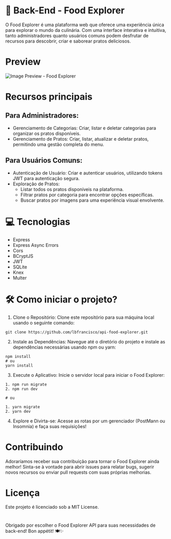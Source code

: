 # 🍔 Back-End - Food Explorer

O Food Explorer é uma plataforma web que oferece uma experiência única para explorar o mundo da culinária. Com uma interface interativa e intuitiva, tanto administradores quanto usuários comuns podem desfrutar de recursos para descobrir, criar e saborear pratos deliciosos.

# Preview
![Image Preview - Food Explorer](https://i.imgur.com/m94taXg.png)

# Recursos principais

## Para Administradores:

- Gerenciamento de Categorias: Criar, listar e deletar categorias para organizar os pratos disponíveis.
- Gerenciamento de Pratos: Criar, listar, atualizar e deletar pratos, permitindo uma gestão completa do menu.

## Para Usuários Comuns:

- Autenticação de Usuário: Criar e autenticar usuários, utilizando tokens JWT para autenticação segura.
- Exploração de Pratos:
  - Listar todos os pratos disponíveis na plataforma.
  - Filtrar pratos por categoria para encontrar opções específicas.
  - Buscar pratos por imagens para uma experiência visual envolvente.

# 💻 Tecnologias

- Express
- Express Async Errors
- Cors
- BCryptJS
- JWT
- SQLite
- Knex
- Multer

# 🛠️ Como iniciar o projeto?

1. Clone o Repositório: Clone este repositório para sua máquina local usando o seguinte comando:
  ```
  git clone https://github.com/lbfrancisco/api-food-explorer.git
  ```
2. Instale as Dependências: Navegue até o diretório do projeto e instale as dependências necessárias usando npm ou yarn:
  ```
  npm install
  # ou
  yarn install
  ```

3. Execute o Aplicativo: Inicie o servidor local para iniciar o Food Explorer:
  ```
  1. npm run migrate
  2. npm run dev

  # ou

  1. yarn migrate
  2. yarn dev
  ```

4. Explore e Divirta-se: Acesse as rotas por um gerenciador (PostMann ou Insomnia) e faça suas requisições!

# Contribuindo
Adoraríamos receber sua contribuição para tornar o Food Explorer ainda melhor! Sinta-se à vontade para abrir issues para relatar bugs, sugerir novos recursos ou enviar pull requests com suas próprias melhorias.

# Licença
Este projeto é licenciado sob a MIT License.

#

Obrigado por escolher o Food Explorer API para suas necessidades de back-end! Bon appétit! 🍽️✨
